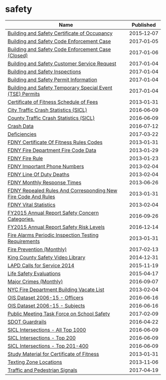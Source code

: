 # safety

Name | Published
---- | ---------
[Building and Safety Certificate of Occupancy](../datasets/3f9m-afei.md) | 2015&#x2011;12&#x2011;07
[Building and Safety Code Enforcement Case](../datasets/2uz8-3tj3.md) | 2017&#x2011;01&#x2011;05
[Building and Safety Code Enforcement Case (Closed)](../datasets/q3qu-98vb.md) | 2017&#x2011;01&#x2011;06
[Building and Safety Customer Service Request](../datasets/bsvt-chkv.md) | 2017&#x2011;01&#x2011;04
[Building and Safety Inspections](../datasets/9w5z-rg2h.md) | 2017&#x2011;01&#x2011;04
[Building and Safety Permit Information](../datasets/yv23-pmwf.md) | 2017&#x2011;01&#x2011;04
[Building and Safety Temporary Special Event (TSE) Permits](../datasets/8spw-3fhx.md) | 2017&#x2011;01&#x2011;04
[Certificate of Fitness Schedule of Fees](../datasets/2ghx-qqsj.md) | 2013&#x2011;01&#x2011;31
[City Traffic Crash Statistics (SICL)](../datasets/9y8f-tax4.md) | 2016&#x2011;06&#x2011;09
[County Traffic Crash Statistics (SICL)](../datasets/b3wj-5up6.md) | 2016&#x2011;06&#x2011;09
[Crash Data](../datasets/bew5-k5dr.md) | 2016&#x2011;07&#x2011;12
[Deficiencies](../datasets/r5ix-sfxw.md) | 2017&#x2011;03&#x2011;22
[FDNY Certificate Of Fitness Rules Codes](../datasets/5vsp-htwz.md) | 2013&#x2011;01&#x2011;31
[FDNY Fire Department Fire Code Data](../datasets/msp3-x6rs.md) | 2013&#x2011;01&#x2011;29
[FDNY Fire Rule](../datasets/y6ih-4ijb.md) | 2013&#x2011;01&#x2011;23
[FDNY Important Phone Numbers](../datasets/kjmq-hfaa.md) | 2013&#x2011;02&#x2011;04
[FDNY Line Of Duty Deaths](../datasets/32y8-s55c.md) | 2013&#x2011;02&#x2011;04
[FDNY Monthly Response Times](../datasets/j34j-vqvt.md) | 2013&#x2011;06&#x2011;26
[FDNY Repealed Rules And Corresponding New Fire Code And Rules](../datasets/isrj-349k.md) | 2013&#x2011;01&#x2011;31
[FDNY Vital Statistics](../datasets/qg7h-jiy8.md) | 2013&#x2011;02&#x2011;04
[FY2015 Annual Report Safety Concern Categories.](../datasets/4q6k-ws8w.md) | 2016&#x2011;09&#x2011;26
[FY2015 Annual Report Safety Risk Levels](../datasets/s37r-gu8j.md) | 2016&#x2011;12&#x2011;14
[Fire Alarms Periodic Inspection Testing Requirements](../datasets/g84i-fugu.md) | 2013&#x2011;01&#x2011;31
[Fire Prevention (Monthly)](../datasets/88xq-e4s6.md) | 2017&#x2011;02&#x2011;13
[King County Safety Video Library](../datasets/25bp-irus.md) | 2014&#x2011;12&#x2011;31
[LAPD Calls for Service 2014](../datasets/mgue-vbsx.md) | 2015&#x2011;11&#x2011;19
[Life Safety Evaluations](../datasets/qqqh-hgyw.md) | 2015&#x2011;04&#x2011;17
[Major Crimes (Monthly)](../datasets/8xyg-kbzy.md) | 2016&#x2011;09&#x2011;07
[NYC Fire Department Building Vacate List](../datasets/n5xc-7jfa.md) | 2013&#x2011;02&#x2011;04
[OIS Dataset 2006-15 - Officers](../datasets/vhr5-vvw2.md) | 2016&#x2011;06&#x2011;16
[OIS Dataset 2006-15 - Subjects](../datasets/e9x2-49sw.md) | 2016&#x2011;06&#x2011;16
[Public Meeting Task Force on School Safety](../datasets/5tb6-7zmc.md) | 2017&#x2011;02&#x2011;09
[SDOT Guardrails](../datasets/gynh-gvez.md) | 2016&#x2011;04&#x2011;22
[SICL Intersections - All Top 1000](../datasets/sx89-dapt.md) | 2016&#x2011;06&#x2011;09
[SICL Intersections - Top 200](../datasets/xhwi-zejh.md) | 2016&#x2011;06&#x2011;09
[SICL Intersections - Top 201-400](../datasets/xu2h-hzpi.md) | 2016&#x2011;06&#x2011;09
[Study Material for Certificate of Fitness](../datasets/6dgq-4h88.md) | 2013&#x2011;01&#x2011;31
[Texting Zone Locations](../datasets/c3dv-qqzw.md) | 2013&#x2011;11&#x2011;06
[Traffic and Pedestrian Signals](../datasets/p53x-x73x.md) | 2017&#x2011;04&#x2011;19

